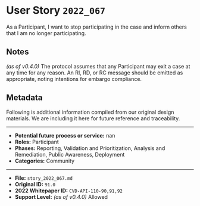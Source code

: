 
# User Story `2022_067` #

<!-- story-start -->As a Participant, I want to stop participating in the case and inform others that I am no longer participating.<!-- story-end -->

## Notes ##

*(as of v0.4.0)*
The protocol assumes that any Participant may exit a case at any time for any reason. An RI, RD, or RC message should be emitted as appropriate, noting intentions for embargo compliance.


## Metadata ##

Following is additional information compiled from our original design materials.
We are including it here for future reference and traceability.

---

- **Potential future process or service:** nan
- **Roles:** Participant
- **Phases:** Reporting, Validation and Prioritization, Analysis and Remediation, Public Awareness, Deployment
- **Categories:** Community

---

- **File:** `story_2022_067.md`
- **Original ID:** `91.0`
- **2022 Whitepaper ID:** `CVD-API-110-90,91,92`
- **Support Level:** *(as of v0.4.0)* Allowed
